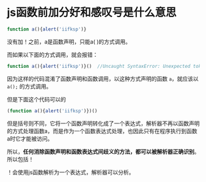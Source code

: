 # js函数前加分好和感叹号是什么意思

```javascript
function a(){alert('iifksp')} 
```

没有加！之前，a是函数声明，只能a( )的方式调用。

而如果以下面的方式调用，就会报错：

```javascript
function a(){alert('iifksp')}()  //Uncaught SyntaxError: Unexpected token )
```

因为这样的代码混淆了函数声明和函数调用，以这种方式声明的函数 `a`，就应该以 `a();` 的方式调用。

但是下面这个代码可以的

```javascript
(function a(){alert('iifksp')})()
```



但是括号则不同，它将一个函数声明转化成了一个表达式，解析器不再以函数声明的方式处理函数a，而是作为一个函数表达式处理，也因此只有在程序执行到函数a时它才能被访问。

所以，**任何消除函数声明和函数表达式间歧义的方法，都可以被解析器正确识别**。所以包括！

！会使用js函数解析为一个表达式，解析器可以分析。